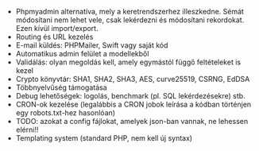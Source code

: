 ﻿- Phpmyadmin alternatíva, mely a keretrendszerhez illeszkedne. Sémát módosítani nem lehet vele, csak lekérdezni és módosítani rekordokat. Ezen kívül import/export.
- Routing és URL kezelés
- E-mail küldés: PHPMailer, Swift vagy saját kód
- Automatikus admin felület a modellekből
- Validálás: olyan megoldás kell, amely egymástól függő feltételeket is kezel
- Crypto könyvtár: SHA1, SHA2, SHA3, AES, curve25519, CSRNG, EdDSA
- Többnyelvűség támogatása
- Debug lehetőségek: logolás, benchmark (pl. SQL lekérdezésekre) stb.
- CRON-ok kezelése (legalábbis a CRON jobok leírása a kódban történjen egy robots.txt-hez hasonlóan)
- TODO: azokat a config fájlokat, amelyek json-ban vannak, ne lehessen elérni!!
- Templating system (standard PHP, nem kell új syntax)

